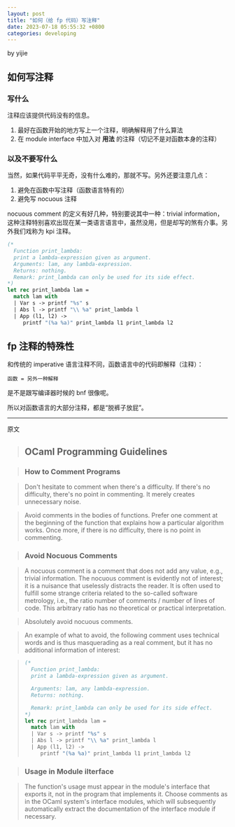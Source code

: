 ```yaml
---
layout: post
title: "如何（给 fp 代码）写注释"
date: 2023-07-18 05:55:32 +0800
categories: developing
---
```


by yijie

## 如何写注释

### 写什么

注释应该提供代码没有的信息。

1. 最好在函数开始的地方写上一个注释，明确解释用了什么算法
2. 在 module interface 中加入对 **用法** 的注释（切记不是对函数本身的注释）

### 以及不要写什么

当然，如果代码平平无奇，没有什么难的，那就不写。另外还要注意几点：

1. 避免在函数中写注释（函数语言特有的）
2. 避免写 nocuous 注释

nocuous comment 的定义有好几种，特别要说其中一种：trivial information，这种注释特别喜欢出现在某一类语言语言中，虽然没用，但是却写的煞有介事。另外我们戏称为 kpi 注释。

```ocaml
(*
  Function print_lambda:
  print a lambda-expression given as argument.
  Arguments: lam, any lambda-expression.
  Returns: nothing.
  Remark: print_lambda can only be used for its side effect.
*)
let rec print_lambda lam =
  match lam with
  | Var s -> printf "%s" s
  | Abs l -> printf "\\ %a" print_lambda l
  | App (l1, l2) ->
     printf "(%a %a)" print_lambda l1 print_lambda l2
```

## fp 注释的特殊性

和传统的 imperative 语言注释不同，函数语言中的代码即解释（注释）：

```
函数 = 另外一种解释
```

是不是跟写编译器时候的 bnf 很像呢。

所以对函数语言的大部分注释，都是“脱裤子放屁”。

---

原文

> ## OCaml Programming Guidelines

> ### How to Comment Programs

> Don't hesitate to comment when there's a difficulty. If there's no difficulty, there's no point in commenting. It merely creates unnecessary noise.

> Avoid comments in the bodies of functions. Prefer one comment at the beginning of the function that explains how a particular algorithm works. Once more, if there is no difficulty, there is no point in commenting.

> ### Avoid Nocuous Comments

> A nocuous comment is a comment that does not add any value, e.g., trivial information. The nocuous comment is evidently not of interest; it is a nuisance that uselessly distracts the reader. It is often used to fulfill some strange criteria related to the so-called software metrology, i.e., the ratio number of comments / number of lines of code. This arbitrary ratio has no theoretical or practical interpretation.

> Absolutely avoid nocuous comments.

> An example of what to avoid, the following comment uses technical words and is thus masquerading as a real comment, but it has no additional information of interest:

> ```ocaml
> (*
>   Function print_lambda:
>   print a lambda-expression given as argument.
>
>   Arguments: lam, any lambda-expression.
>   Returns: nothing.
>
>   Remark: print_lambda can only be used for its side effect.
> *)
> let rec print_lambda lam =
>   match lam with
>   | Var s -> printf "%s" s
>   | Abs l -> printf "\\ %a" print_lambda l
>   | App (l1, l2) ->
>      printf "(%a %a)" print_lambda l1 print_lambda l2
> ```

> ### Usage in Module iIterface

> The function's usage must appear in the module's interface that exports it, not in the program that implements it. Choose comments as in the OCaml system's interface modules, which will subsequently automatically extract the documentation of the interface module if necessary.
